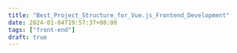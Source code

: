 ```yaml
---
title: "Best_Project_Structure_for_Vue.js_Frontend_Development"
date: 2024-01-04T19:57:37+08:00
tags: ["front-end"]
draft: true
---
```

